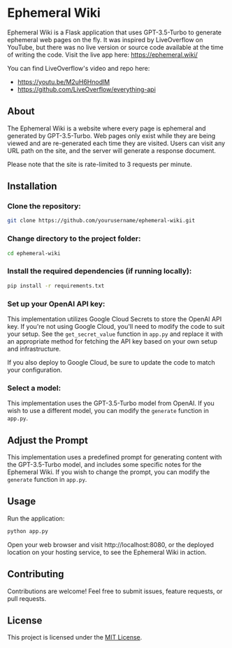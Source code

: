 # Ephemeral Wiki

Ephemeral Wiki is a Flask application that uses GPT-3.5-Turbo to generate ephemeral web pages on the fly. It was inspired by LiveOverflow on YouTube, but there was no live version or source code available at the time of writing the code. Visit the live app here: https://ephemeral.wiki/

You can find LiveOverflow's video and repo here:

- https://youtu.be/M2uH6HnodlM
- https://github.com/LiveOverflow/everything-api

## About

The Ephemeral Wiki is a website where every page is ephemeral and generated by GPT-3.5-Turbo. Web pages only exist while they are being viewed and are re-generated each time they are visited. Users can visit any URL path on the site, and the server will generate a response document.

Please note that the site is rate-limited to 3 requests per minute.

## Installation

### Clone the repository:

```bash
git clone https://github.com/yourusername/ephemeral-wiki.git
```

### Change directory to the project folder:

```bash
cd ephemeral-wiki
```

### Install the required dependencies (if running locally):

```bash
pip install -r requirements.txt
```

### Set up your OpenAI API key:

This implementation utilizes Google Cloud Secrets to store the OpenAI API key. If you're not using Google Cloud, you'll need to modify the code to suit your setup. See the `get_secret_value` function in `app.py` and replace it with an appropriate method for fetching the API key based on your own setup and infrastructure.

If you also deploy to Google Cloud, be sure to update the code to match your configuration.

### Select a model:

This implementation uses the GPT-3.5-Turbo model from OpenAI. If you wish to use a different model, you can modify the `generate` function in `app.py`.

## Adjust the Prompt

This implementation uses a predefined prompt for generating content with the GPT-3.5-Turbo model, and includes some specific notes for the Ephemeral Wiki. If you wish to change the prompt, you can modify the `generate` function in `app.py`.

## Usage

Run the application:

```bash
python app.py
```

Open your web browser and visit http://localhost:8080, or the deployed location on your hosting service, to see the Ephemeral Wiki in action.

## Contributing

Contributions are welcome! Feel free to submit issues, feature requests, or pull requests.

## License

This project is licensed under the [MIT License](./LICENSE).
